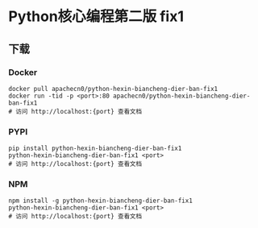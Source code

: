 # Python核心编程第二版 fix1

## 下载

### Docker

```
docker pull apachecn0/python-hexin-biancheng-dier-ban-fix1
docker run -tid -p <port>:80 apachecn0/python-hexin-biancheng-dier-ban-fix1
# 访问 http://localhost:{port} 查看文档
```

### PYPI

```
pip install python-hexin-biancheng-dier-ban-fix1
python-hexin-biancheng-dier-ban-fix1 <port>
# 访问 http://localhost:{port} 查看文档
```

### NPM

```
npm install -g python-hexin-biancheng-dier-ban-fix1
python-hexin-biancheng-dier-ban-fix1 <port>
# 访问 http://localhost:{port} 查看文档
```